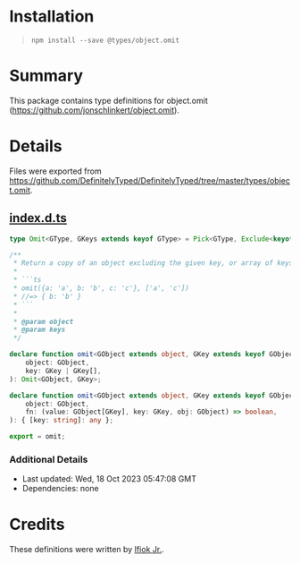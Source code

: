 # Installation
> `npm install --save @types/object.omit`

# Summary
This package contains type definitions for object.omit (https://github.com/jonschlinkert/object.omit).

# Details
Files were exported from https://github.com/DefinitelyTyped/DefinitelyTyped/tree/master/types/object.omit.
## [index.d.ts](https://github.com/DefinitelyTyped/DefinitelyTyped/tree/master/types/object.omit/index.d.ts)
````ts
type Omit<GType, GKeys extends keyof GType> = Pick<GType, Exclude<keyof GType, GKeys>>;

/**
 * Return a copy of an object excluding the given key, or array of keys. Also accepts an optional filter function as the last argument."
 *
 * ```ts
 * omit({a: 'a', b: 'b', c: 'c'}, ['a', 'c'])
 * //=> { b: 'b' }
 * ```
 *
 * @param object
 * @param keys
 */

declare function omit<GObject extends object, GKey extends keyof GObject>(
    object: GObject,
    key: GKey | GKey[],
): Omit<GObject, GKey>;

declare function omit<GObject extends object, GKey extends keyof GObject>(
    object: GObject,
    fn: (value: GObject[GKey], key: GKey, obj: GObject) => boolean,
): { [key: string]: any };

export = omit;

````

### Additional Details
 * Last updated: Wed, 18 Oct 2023 05:47:08 GMT
 * Dependencies: none

# Credits
These definitions were written by [Ifiok Jr.](https://github.com/ifiokjr).
